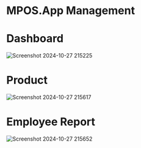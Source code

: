 # MPOS.App Management
# Dashboard
![Screenshot 2024-10-27 215225](https://github.com/user-attachments/assets/873960b6-0b5d-479a-876a-1905d3642b8c)

# Product
![Screenshot 2024-10-27 215617](https://github.com/user-attachments/assets/34ba9b42-506f-4e1a-a770-450f7551d734)

# Employee Report
![Screenshot 2024-10-27 215652](https://github.com/user-attachments/assets/86434a96-6cb5-4b0e-8599-fe439bdaacff)

